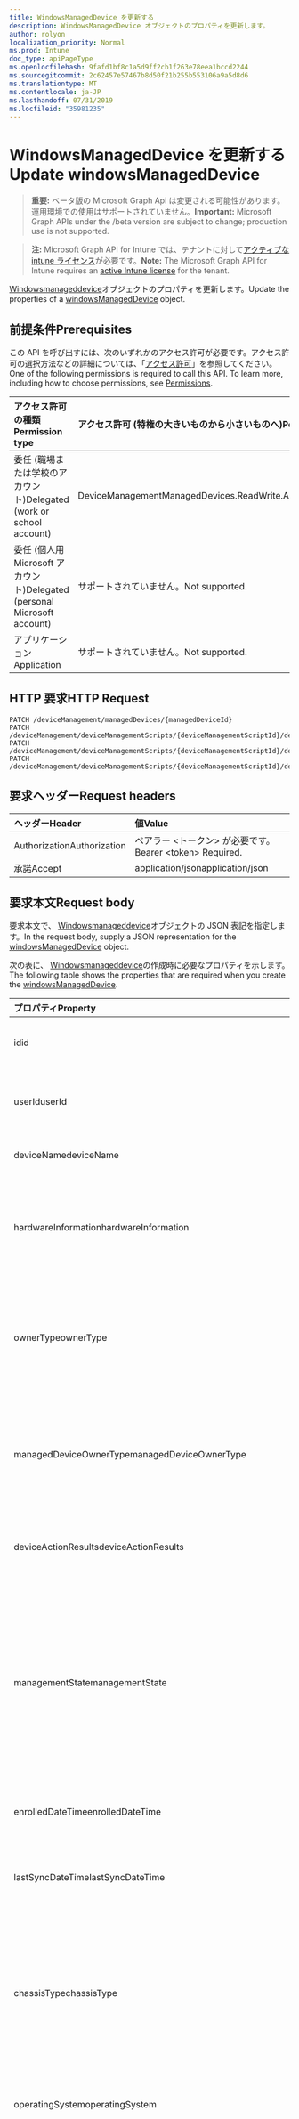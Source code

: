 ```yaml
---
title: WindowsManagedDevice を更新する
description: WindowsManagedDevice オブジェクトのプロパティを更新します。
author: rolyon
localization_priority: Normal
ms.prod: Intune
doc_type: apiPageType
ms.openlocfilehash: 9fafd1bf8c1a5d9ff2cb1f263e78eea1bccd2244
ms.sourcegitcommit: 2c62457e57467b8d50f21b255b553106a9a5d8d6
ms.translationtype: MT
ms.contentlocale: ja-JP
ms.lasthandoff: 07/31/2019
ms.locfileid: "35981235"
---
```

# <a name="update-windowsmanageddevice"></a><span data-ttu-id="3d86b-103">WindowsManagedDevice を更新する</span><span class="sxs-lookup"><span data-stu-id="3d86b-103">Update windowsManagedDevice</span></span>

> <span data-ttu-id="3d86b-104">**重要:** ベータ版の Microsoft Graph Api は変更される可能性があります。運用環境での使用はサポートされていません。</span><span class="sxs-lookup"><span data-stu-id="3d86b-104">**Important:** Microsoft Graph APIs under the /beta version are subject to change; production use is not supported.</span></span>

> <span data-ttu-id="3d86b-105">**注:** Microsoft Graph API for Intune では、テナントに対して[アクティブな intune ライセンス](https://go.microsoft.com/fwlink/?linkid=839381)が必要です。</span><span class="sxs-lookup"><span data-stu-id="3d86b-105">**Note:** The Microsoft Graph API for Intune requires an [active Intune license](https://go.microsoft.com/fwlink/?linkid=839381) for the tenant.</span></span>

<span data-ttu-id="3d86b-106">[Windowsmanageddevice](../resources/intune-devices-windowsmanageddevice.md)オブジェクトのプロパティを更新します。</span><span class="sxs-lookup"><span data-stu-id="3d86b-106">Update the properties of a [windowsManagedDevice](../resources/intune-devices-windowsmanageddevice.md) object.</span></span>

## <a name="prerequisites"></a><span data-ttu-id="3d86b-107">前提条件</span><span class="sxs-lookup"><span data-stu-id="3d86b-107">Prerequisites</span></span>
<span data-ttu-id="3d86b-p101">この API を呼び出すには、次のいずれかのアクセス許可が必要です。アクセス許可の選択方法などの詳細については、「[アクセス許可](/graph/permissions-reference)」を参照してください。</span><span class="sxs-lookup"><span data-stu-id="3d86b-p101">One of the following permissions is required to call this API. To learn more, including how to choose permissions, see [Permissions](/graph/permissions-reference).</span></span>

|<span data-ttu-id="3d86b-110">アクセス許可の種類</span><span class="sxs-lookup"><span data-stu-id="3d86b-110">Permission type</span></span>|<span data-ttu-id="3d86b-111">アクセス許可 (特権の大きいものから小さいものへ)</span><span class="sxs-lookup"><span data-stu-id="3d86b-111">Permissions (from most to least privileged)</span></span>|
|:---|:---|
|<span data-ttu-id="3d86b-112">委任 (職場または学校のアカウント)</span><span class="sxs-lookup"><span data-stu-id="3d86b-112">Delegated (work or school account)</span></span>|<span data-ttu-id="3d86b-113">DeviceManagementManagedDevices.ReadWrite.All</span><span class="sxs-lookup"><span data-stu-id="3d86b-113">DeviceManagementManagedDevices.ReadWrite.All</span></span>|
|<span data-ttu-id="3d86b-114">委任 (個人用 Microsoft アカウント)</span><span class="sxs-lookup"><span data-stu-id="3d86b-114">Delegated (personal Microsoft account)</span></span>|<span data-ttu-id="3d86b-115">サポートされていません。</span><span class="sxs-lookup"><span data-stu-id="3d86b-115">Not supported.</span></span>|
|<span data-ttu-id="3d86b-116">アプリケーション</span><span class="sxs-lookup"><span data-stu-id="3d86b-116">Application</span></span>|<span data-ttu-id="3d86b-117">サポートされていません。</span><span class="sxs-lookup"><span data-stu-id="3d86b-117">Not supported.</span></span>|

## <a name="http-request"></a><span data-ttu-id="3d86b-118">HTTP 要求</span><span class="sxs-lookup"><span data-stu-id="3d86b-118">HTTP Request</span></span>
<!-- {
  "blockType": "ignored"
}
-->
``` http
PATCH /deviceManagement/managedDevices/{managedDeviceId}
PATCH /deviceManagement/deviceManagementScripts/{deviceManagementScriptId}/deviceRunStates/{deviceManagementScriptDeviceStateId}/managedDevice
PATCH /deviceManagement/deviceManagementScripts/{deviceManagementScriptId}/deviceRunStates/{deviceManagementScriptDeviceStateId}/managedDevice/users/{userId}/managedDevices/{managedDeviceId}
PATCH /deviceManagement/deviceManagementScripts/{deviceManagementScriptId}/deviceRunStates/{deviceManagementScriptDeviceStateId}/managedDevice/detectedApps/{detectedAppId}/managedDevices/{managedDeviceId}
```

## <a name="request-headers"></a><span data-ttu-id="3d86b-119">要求ヘッダー</span><span class="sxs-lookup"><span data-stu-id="3d86b-119">Request headers</span></span>
|<span data-ttu-id="3d86b-120">ヘッダー</span><span class="sxs-lookup"><span data-stu-id="3d86b-120">Header</span></span>|<span data-ttu-id="3d86b-121">値</span><span class="sxs-lookup"><span data-stu-id="3d86b-121">Value</span></span>|
|:---|:---|
|<span data-ttu-id="3d86b-122">Authorization</span><span class="sxs-lookup"><span data-stu-id="3d86b-122">Authorization</span></span>|<span data-ttu-id="3d86b-123">ベアラー &lt;トークン&gt; が必要です。</span><span class="sxs-lookup"><span data-stu-id="3d86b-123">Bearer &lt;token&gt; Required.</span></span>|
|<span data-ttu-id="3d86b-124">承諾</span><span class="sxs-lookup"><span data-stu-id="3d86b-124">Accept</span></span>|<span data-ttu-id="3d86b-125">application/json</span><span class="sxs-lookup"><span data-stu-id="3d86b-125">application/json</span></span>|

## <a name="request-body"></a><span data-ttu-id="3d86b-126">要求本文</span><span class="sxs-lookup"><span data-stu-id="3d86b-126">Request body</span></span>
<span data-ttu-id="3d86b-127">要求本文で、 [Windowsmanageddevice](../resources/intune-devices-windowsmanageddevice.md)オブジェクトの JSON 表記を指定します。</span><span class="sxs-lookup"><span data-stu-id="3d86b-127">In the request body, supply a JSON representation for the [windowsManagedDevice](../resources/intune-devices-windowsmanageddevice.md) object.</span></span>

<span data-ttu-id="3d86b-128">次の表に、 [Windowsmanageddevice](../resources/intune-devices-windowsmanageddevice.md)の作成時に必要なプロパティを示します。</span><span class="sxs-lookup"><span data-stu-id="3d86b-128">The following table shows the properties that are required when you create the [windowsManagedDevice](../resources/intune-devices-windowsmanageddevice.md).</span></span>

|<span data-ttu-id="3d86b-129">プロパティ</span><span class="sxs-lookup"><span data-stu-id="3d86b-129">Property</span></span>|<span data-ttu-id="3d86b-130">型</span><span class="sxs-lookup"><span data-stu-id="3d86b-130">Type</span></span>|<span data-ttu-id="3d86b-131">説明</span><span class="sxs-lookup"><span data-stu-id="3d86b-131">Description</span></span>|
|:---|:---|:---|
|<span data-ttu-id="3d86b-132">id</span><span class="sxs-lookup"><span data-stu-id="3d86b-132">id</span></span>|<span data-ttu-id="3d86b-133">文字列</span><span class="sxs-lookup"><span data-stu-id="3d86b-133">String</span></span>|<span data-ttu-id="3d86b-134">[Manageddevice](../resources/intune-devices-manageddevice.md)から継承されたデバイスの一意識別子</span><span class="sxs-lookup"><span data-stu-id="3d86b-134">Unique Identifier for the device Inherited from [managedDevice](../resources/intune-devices-manageddevice.md)</span></span>|
|<span data-ttu-id="3d86b-135">userId</span><span class="sxs-lookup"><span data-stu-id="3d86b-135">userId</span></span>|<span data-ttu-id="3d86b-136">String</span><span class="sxs-lookup"><span data-stu-id="3d86b-136">String</span></span>|<span data-ttu-id="3d86b-137">[Manageddevice](../resources/intune-devices-manageddevice.md)から継承したデバイスに関連付けられているユーザーの一意識別子</span><span class="sxs-lookup"><span data-stu-id="3d86b-137">Unique Identifier for the user associated with the device Inherited from [managedDevice](../resources/intune-devices-manageddevice.md)</span></span>|
|<span data-ttu-id="3d86b-138">deviceName</span><span class="sxs-lookup"><span data-stu-id="3d86b-138">deviceName</span></span>|<span data-ttu-id="3d86b-139">String</span><span class="sxs-lookup"><span data-stu-id="3d86b-139">String</span></span>|<span data-ttu-id="3d86b-140">[Manageddevice](../resources/intune-devices-manageddevice.md)から継承されたデバイスの名前</span><span class="sxs-lookup"><span data-stu-id="3d86b-140">Name of the device Inherited from [managedDevice](../resources/intune-devices-manageddevice.md)</span></span>|
|<span data-ttu-id="3d86b-141">hardwareInformation</span><span class="sxs-lookup"><span data-stu-id="3d86b-141">hardwareInformation</span></span>|[<span data-ttu-id="3d86b-142">hardwareInformation</span><span class="sxs-lookup"><span data-stu-id="3d86b-142">hardwareInformation</span></span>](../resources/intune-devices-hardwareinformation.md)|<span data-ttu-id="3d86b-143">デバイスのハードワードの詳細。</span><span class="sxs-lookup"><span data-stu-id="3d86b-143">The hardward details for the device.</span></span>  <span data-ttu-id="3d86b-144">記憶領域、製造元、シリアル番号などの情報が含まれます。[Manageddevice](../resources/intune-devices-manageddevice.md)から継承します</span><span class="sxs-lookup"><span data-stu-id="3d86b-144">Includes information such as storage space, manufacturer, serial number, etc. Inherited from [managedDevice](../resources/intune-devices-manageddevice.md)</span></span>|
|<span data-ttu-id="3d86b-145">ownerType</span><span class="sxs-lookup"><span data-stu-id="3d86b-145">ownerType</span></span>|[<span data-ttu-id="3d86b-146">ownerType</span><span class="sxs-lookup"><span data-stu-id="3d86b-146">ownerType</span></span>](../resources/intune-devices-ownertype.md)|<span data-ttu-id="3d86b-147">デバイスの所有権。</span><span class="sxs-lookup"><span data-stu-id="3d86b-147">Ownership of the device.</span></span> <span data-ttu-id="3d86b-148">' Company ' または ' personal ' を[Manageddevice](../resources/intune-devices-manageddevice.md)から継承することができます。</span><span class="sxs-lookup"><span data-stu-id="3d86b-148">Can be 'company' or 'personal' Inherited from [managedDevice](../resources/intune-devices-manageddevice.md).</span></span> <span data-ttu-id="3d86b-149">可能な値は、`unknown`、`company`、`personal` です。</span><span class="sxs-lookup"><span data-stu-id="3d86b-149">Possible values are: `unknown`, `company`, `personal`.</span></span>|
|<span data-ttu-id="3d86b-150">managedDeviceOwnerType</span><span class="sxs-lookup"><span data-stu-id="3d86b-150">managedDeviceOwnerType</span></span>|[<span data-ttu-id="3d86b-151">managedDeviceOwnerType</span><span class="sxs-lookup"><span data-stu-id="3d86b-151">managedDeviceOwnerType</span></span>](../resources/intune-devices-manageddeviceownertype.md)|<span data-ttu-id="3d86b-152">デバイスの所有権。</span><span class="sxs-lookup"><span data-stu-id="3d86b-152">Ownership of the device.</span></span> <span data-ttu-id="3d86b-153">' Company ' または ' personal ' を[Manageddevice](../resources/intune-devices-manageddevice.md)から継承することができます。</span><span class="sxs-lookup"><span data-stu-id="3d86b-153">Can be 'company' or 'personal' Inherited from [managedDevice](../resources/intune-devices-manageddevice.md).</span></span> <span data-ttu-id="3d86b-154">可能な値は、`unknown`、`company`、`personal` です。</span><span class="sxs-lookup"><span data-stu-id="3d86b-154">Possible values are: `unknown`, `company`, `personal`.</span></span>|
|<span data-ttu-id="3d86b-155">deviceActionResults</span><span class="sxs-lookup"><span data-stu-id="3d86b-155">deviceActionResults</span></span>|<span data-ttu-id="3d86b-156">[deviceActionResult](../resources/intune-devices-deviceactionresult.md) コレクション</span><span class="sxs-lookup"><span data-stu-id="3d86b-156">[deviceActionResult](../resources/intune-devices-deviceactionresult.md) collection</span></span>|<span data-ttu-id="3d86b-157">ComplexType deviceActionResult オブジェクトのリスト。</span><span class="sxs-lookup"><span data-stu-id="3d86b-157">List of ComplexType deviceActionResult objects.</span></span> <span data-ttu-id="3d86b-158">[Manageddevice](../resources/intune-devices-manageddevice.md)から継承します</span><span class="sxs-lookup"><span data-stu-id="3d86b-158">Inherited from [managedDevice](../resources/intune-devices-manageddevice.md)</span></span>|
|<span data-ttu-id="3d86b-159">managementState</span><span class="sxs-lookup"><span data-stu-id="3d86b-159">managementState</span></span>|[<span data-ttu-id="3d86b-160">managementState</span><span class="sxs-lookup"><span data-stu-id="3d86b-160">managementState</span></span>](../resources/intune-devices-managementstate.md)|<span data-ttu-id="3d86b-161">デバイスの管理状態。</span><span class="sxs-lookup"><span data-stu-id="3d86b-161">Management state of the device.</span></span> <span data-ttu-id="3d86b-162">[Manageddevice](../resources/intune-devices-manageddevice.md)から継承されます。</span><span class="sxs-lookup"><span data-stu-id="3d86b-162">Inherited from [managedDevice](../resources/intune-devices-manageddevice.md).</span></span> <span data-ttu-id="3d86b-163">可能な値は、`managed`、`retirePending`、`retireFailed`、`wipePending`、`wipeFailed`、`unhealthy`、`deletePending`、`retireIssued`、`wipeIssued`、`wipeCanceled`、`retireCanceled`、`discovered` です。</span><span class="sxs-lookup"><span data-stu-id="3d86b-163">Possible values are: `managed`, `retirePending`, `retireFailed`, `wipePending`, `wipeFailed`, `unhealthy`, `deletePending`, `retireIssued`, `wipeIssued`, `wipeCanceled`, `retireCanceled`, `discovered`.</span></span>|
|<span data-ttu-id="3d86b-164">enrolledDateTime</span><span class="sxs-lookup"><span data-stu-id="3d86b-164">enrolledDateTime</span></span>|<span data-ttu-id="3d86b-165">DateTimeOffset</span><span class="sxs-lookup"><span data-stu-id="3d86b-165">DateTimeOffset</span></span>|<span data-ttu-id="3d86b-166">デバイスの登録時刻。</span><span class="sxs-lookup"><span data-stu-id="3d86b-166">Enrollment time of the device.</span></span> <span data-ttu-id="3d86b-167">[Manageddevice](../resources/intune-devices-manageddevice.md)から継承します</span><span class="sxs-lookup"><span data-stu-id="3d86b-167">Inherited from [managedDevice](../resources/intune-devices-manageddevice.md)</span></span>|
|<span data-ttu-id="3d86b-168">lastSyncDateTime</span><span class="sxs-lookup"><span data-stu-id="3d86b-168">lastSyncDateTime</span></span>|<span data-ttu-id="3d86b-169">DateTimeOffset</span><span class="sxs-lookup"><span data-stu-id="3d86b-169">DateTimeOffset</span></span>|<span data-ttu-id="3d86b-170">デバイスが Intune との正常な同期を最終的に完了した日時。</span><span class="sxs-lookup"><span data-stu-id="3d86b-170">The date and time that the device last completed a successful sync with Intune.</span></span> <span data-ttu-id="3d86b-171">[Manageddevice](../resources/intune-devices-manageddevice.md)から継承します</span><span class="sxs-lookup"><span data-stu-id="3d86b-171">Inherited from [managedDevice](../resources/intune-devices-manageddevice.md)</span></span>|
|<span data-ttu-id="3d86b-172">chassisType</span><span class="sxs-lookup"><span data-stu-id="3d86b-172">chassisType</span></span>|[<span data-ttu-id="3d86b-173">chassisType</span><span class="sxs-lookup"><span data-stu-id="3d86b-173">chassisType</span></span>](../resources/intune-devices-chassistype.md)|<span data-ttu-id="3d86b-174">デバイスのシャーシの種類。</span><span class="sxs-lookup"><span data-stu-id="3d86b-174">Chassis type of the device.</span></span> <span data-ttu-id="3d86b-175">[Manageddevice](../resources/intune-devices-manageddevice.md)から継承されます。</span><span class="sxs-lookup"><span data-stu-id="3d86b-175">Inherited from [managedDevice](../resources/intune-devices-manageddevice.md).</span></span> <span data-ttu-id="3d86b-176">可能な値は、`unknown`、`desktop`、`laptop`、`worksWorkstation`、`enterpriseServer`、`phone`、`tablet`、`mobileOther`、`mobileUnknown` です。</span><span class="sxs-lookup"><span data-stu-id="3d86b-176">Possible values are: `unknown`, `desktop`, `laptop`, `worksWorkstation`, `enterpriseServer`, `phone`, `tablet`, `mobileOther`, `mobileUnknown`.</span></span>|
|<span data-ttu-id="3d86b-177">operatingSystem</span><span class="sxs-lookup"><span data-stu-id="3d86b-177">operatingSystem</span></span>|<span data-ttu-id="3d86b-178">文字列</span><span class="sxs-lookup"><span data-stu-id="3d86b-178">String</span></span>|<span data-ttu-id="3d86b-179">デバイスのオペレーティング システム。</span><span class="sxs-lookup"><span data-stu-id="3d86b-179">Operating system of the device.</span></span> <span data-ttu-id="3d86b-180">Windows、iOS など[Manageddevice](../resources/intune-devices-manageddevice.md)から継承します</span><span class="sxs-lookup"><span data-stu-id="3d86b-180">Windows, iOS, etc. Inherited from [managedDevice](../resources/intune-devices-manageddevice.md)</span></span>|
|<span data-ttu-id="3d86b-181">deviceType</span><span class="sxs-lookup"><span data-stu-id="3d86b-181">deviceType</span></span>|[<span data-ttu-id="3d86b-182">deviceType</span><span class="sxs-lookup"><span data-stu-id="3d86b-182">deviceType</span></span>](../resources/intune-shared-devicetype.md)|<span data-ttu-id="3d86b-183">デバイスのプラットフォーム。</span><span class="sxs-lookup"><span data-stu-id="3d86b-183">Platform of the device.</span></span> <span data-ttu-id="3d86b-184">[Manageddevice](../resources/intune-devices-manageddevice.md)から継承されます。</span><span class="sxs-lookup"><span data-stu-id="3d86b-184">Inherited from [managedDevice](../resources/intune-devices-manageddevice.md).</span></span> <span data-ttu-id="3d86b-185">可能な値: `desktop`、 `windowsRT` `winMO6` `nokia` `windowsPhone` `mac` `winCE` `winEmbedded` `iPhone` `iPad` `iPod` `android`、、、、、、、、、、、、 `iSocConsumer` `unix` `macMDM` `holoLens` `surfaceHub` `androidForWork` `androidEnterprise`, `blackberry`, `palm`, `unknown`.</span><span class="sxs-lookup"><span data-stu-id="3d86b-185">Possible values are: `desktop`, `windowsRT`, `winMO6`, `nokia`, `windowsPhone`, `mac`, `winCE`, `winEmbedded`, `iPhone`, `iPad`, `iPod`, `android`, `iSocConsumer`, `unix`, `macMDM`, `holoLens`, `surfaceHub`, `androidForWork`, `androidEnterprise`, `blackberry`, `palm`, `unknown`.</span></span>|
|<span data-ttu-id="3d86b-186">complianceState</span><span class="sxs-lookup"><span data-stu-id="3d86b-186">complianceState</span></span>|[<span data-ttu-id="3d86b-187">complianceState</span><span class="sxs-lookup"><span data-stu-id="3d86b-187">complianceState</span></span>](../resources/intune-devices-compliancestate.md)|<span data-ttu-id="3d86b-188">デバイスのコンプライアンス状態。</span><span class="sxs-lookup"><span data-stu-id="3d86b-188">Compliance state of the device.</span></span> <span data-ttu-id="3d86b-189">[Manageddevice](../resources/intune-devices-manageddevice.md)から継承されます。</span><span class="sxs-lookup"><span data-stu-id="3d86b-189">Inherited from [managedDevice](../resources/intune-devices-manageddevice.md).</span></span> <span data-ttu-id="3d86b-190">可能な値は、`unknown`、`compliant`、`noncompliant`、`conflict`、`error`、`inGracePeriod`、`configManager` です。</span><span class="sxs-lookup"><span data-stu-id="3d86b-190">Possible values are: `unknown`, `compliant`, `noncompliant`, `conflict`, `error`, `inGracePeriod`, `configManager`.</span></span>|
|<span data-ttu-id="3d86b-191">jailBroken</span><span class="sxs-lookup"><span data-stu-id="3d86b-191">jailBroken</span></span>|<span data-ttu-id="3d86b-192">String</span><span class="sxs-lookup"><span data-stu-id="3d86b-192">String</span></span>|<span data-ttu-id="3d86b-193">デバイスが脱獄またはルート化されているかどうかを示します。</span><span class="sxs-lookup"><span data-stu-id="3d86b-193">whether the device is jail broken or rooted.</span></span> <span data-ttu-id="3d86b-194">[Manageddevice](../resources/intune-devices-manageddevice.md)から継承します</span><span class="sxs-lookup"><span data-stu-id="3d86b-194">Inherited from [managedDevice](../resources/intune-devices-manageddevice.md)</span></span>|
|<span data-ttu-id="3d86b-195">managementAgent</span><span class="sxs-lookup"><span data-stu-id="3d86b-195">managementAgent</span></span>|[<span data-ttu-id="3d86b-196">managementAgentType</span><span class="sxs-lookup"><span data-stu-id="3d86b-196">managementAgentType</span></span>](../resources/intune-devices-managementagenttype.md)|<span data-ttu-id="3d86b-197">デバイスの管理チャネル。</span><span class="sxs-lookup"><span data-stu-id="3d86b-197">Management channel of the device.</span></span> <span data-ttu-id="3d86b-198">Intune、EAS など。[Manageddevice](../resources/intune-devices-manageddevice.md)から継承されます。</span><span class="sxs-lookup"><span data-stu-id="3d86b-198">Intune, EAS, etc. Inherited from [managedDevice](../resources/intune-devices-manageddevice.md).</span></span> <span data-ttu-id="3d86b-199">可能な値は、`eas`、`mdm`、`easMdm`、`intuneClient`、`easIntuneClient`、`configurationManagerClient`、`configurationManagerClientMdm`、`configurationManagerClientMdmEas`、`unknown`、`jamf`、`googleCloudDevicePolicyController`、`microsoft365ManagedMdm` です。</span><span class="sxs-lookup"><span data-stu-id="3d86b-199">Possible values are: `eas`, `mdm`, `easMdm`, `intuneClient`, `easIntuneClient`, `configurationManagerClient`, `configurationManagerClientMdm`, `configurationManagerClientMdmEas`, `unknown`, `jamf`, `googleCloudDevicePolicyController`, `microsoft365ManagedMdm`.</span></span>|
|<span data-ttu-id="3d86b-200">osVersion</span><span class="sxs-lookup"><span data-stu-id="3d86b-200">osVersion</span></span>|<span data-ttu-id="3d86b-201">String</span><span class="sxs-lookup"><span data-stu-id="3d86b-201">String</span></span>|<span data-ttu-id="3d86b-202">デバイスのオペレーティング システムのバージョン。</span><span class="sxs-lookup"><span data-stu-id="3d86b-202">Operating system version of the device.</span></span> <span data-ttu-id="3d86b-203">[Manageddevice](../resources/intune-devices-manageddevice.md)から継承します</span><span class="sxs-lookup"><span data-stu-id="3d86b-203">Inherited from [managedDevice](../resources/intune-devices-manageddevice.md)</span></span>|
|<span data-ttu-id="3d86b-204">easActivated</span><span class="sxs-lookup"><span data-stu-id="3d86b-204">easActivated</span></span>|<span data-ttu-id="3d86b-205">Boolean</span><span class="sxs-lookup"><span data-stu-id="3d86b-205">Boolean</span></span>|<span data-ttu-id="3d86b-206">Exchange ActiveSync がアクティブになっているデバイスかどうかを示します。</span><span class="sxs-lookup"><span data-stu-id="3d86b-206">Whether the device is Exchange ActiveSync activated.</span></span> <span data-ttu-id="3d86b-207">[Manageddevice](../resources/intune-devices-manageddevice.md)から継承します</span><span class="sxs-lookup"><span data-stu-id="3d86b-207">Inherited from [managedDevice](../resources/intune-devices-manageddevice.md)</span></span>|
|<span data-ttu-id="3d86b-208">easDeviceId</span><span class="sxs-lookup"><span data-stu-id="3d86b-208">easDeviceId</span></span>|<span data-ttu-id="3d86b-209">String</span><span class="sxs-lookup"><span data-stu-id="3d86b-209">String</span></span>|<span data-ttu-id="3d86b-210">デバイスの Exchange ActiveSync の ID。</span><span class="sxs-lookup"><span data-stu-id="3d86b-210">Exchange ActiveSync Id of the device.</span></span> <span data-ttu-id="3d86b-211">[Manageddevice](../resources/intune-devices-manageddevice.md)から継承します</span><span class="sxs-lookup"><span data-stu-id="3d86b-211">Inherited from [managedDevice](../resources/intune-devices-manageddevice.md)</span></span>|
|<span data-ttu-id="3d86b-212">easActivationDateTime</span><span class="sxs-lookup"><span data-stu-id="3d86b-212">easActivationDateTime</span></span>|<span data-ttu-id="3d86b-213">DateTimeOffset</span><span class="sxs-lookup"><span data-stu-id="3d86b-213">DateTimeOffset</span></span>|<span data-ttu-id="3d86b-214">デバイスの Exchange ActivationSync のアクティブ化の時刻。</span><span class="sxs-lookup"><span data-stu-id="3d86b-214">Exchange ActivationSync activation time of the device.</span></span> <span data-ttu-id="3d86b-215">[Manageddevice](../resources/intune-devices-manageddevice.md)から継承します</span><span class="sxs-lookup"><span data-stu-id="3d86b-215">Inherited from [managedDevice](../resources/intune-devices-manageddevice.md)</span></span>|
|<span data-ttu-id="3d86b-216">aadRegistered</span><span class="sxs-lookup"><span data-stu-id="3d86b-216">aadRegistered</span></span>|<span data-ttu-id="3d86b-217">Boolean</span><span class="sxs-lookup"><span data-stu-id="3d86b-217">Boolean</span></span>|<span data-ttu-id="3d86b-218">Azure Active Directory が登録されているデバイスかどうかを示します。</span><span class="sxs-lookup"><span data-stu-id="3d86b-218">Whether the device is Azure Active Directory registered.</span></span> <span data-ttu-id="3d86b-219">[Manageddevice](../resources/intune-devices-manageddevice.md)から継承します</span><span class="sxs-lookup"><span data-stu-id="3d86b-219">Inherited from [managedDevice](../resources/intune-devices-manageddevice.md)</span></span>|
|<span data-ttu-id="3d86b-220">azureADRegistered</span><span class="sxs-lookup"><span data-stu-id="3d86b-220">azureADRegistered</span></span>|<span data-ttu-id="3d86b-221">Boolean</span><span class="sxs-lookup"><span data-stu-id="3d86b-221">Boolean</span></span>|<span data-ttu-id="3d86b-222">Azure Active Directory が登録されているデバイスかどうかを示します。</span><span class="sxs-lookup"><span data-stu-id="3d86b-222">Whether the device is Azure Active Directory registered.</span></span> <span data-ttu-id="3d86b-223">[Manageddevice](../resources/intune-devices-manageddevice.md)から継承します</span><span class="sxs-lookup"><span data-stu-id="3d86b-223">Inherited from [managedDevice](../resources/intune-devices-manageddevice.md)</span></span>|
|<span data-ttu-id="3d86b-224">deviceEnrollmentType</span><span class="sxs-lookup"><span data-stu-id="3d86b-224">deviceEnrollmentType</span></span>|[<span data-ttu-id="3d86b-225">deviceEnrollmentType</span><span class="sxs-lookup"><span data-stu-id="3d86b-225">deviceEnrollmentType</span></span>](../resources/intune-shared-deviceenrollmenttype.md)|<span data-ttu-id="3d86b-226">デバイスの登録の種類。</span><span class="sxs-lookup"><span data-stu-id="3d86b-226">Enrollment type of the device.</span></span> <span data-ttu-id="3d86b-227">[Manageddevice](../resources/intune-devices-manageddevice.md)から継承されます。</span><span class="sxs-lookup"><span data-stu-id="3d86b-227">Inherited from [managedDevice](../resources/intune-devices-manageddevice.md).</span></span> <span data-ttu-id="3d86b-228">可能な値は、`unknown`、`userEnrollment`、`deviceEnrollmentManager`、`appleBulkWithUser`、`appleBulkWithoutUser`、`windowsAzureADJoin`、`windowsBulkUserless`、`windowsAutoEnrollment`、`windowsBulkAzureDomainJoin`、`windowsCoManagement` です。</span><span class="sxs-lookup"><span data-stu-id="3d86b-228">Possible values are: `unknown`, `userEnrollment`, `deviceEnrollmentManager`, `appleBulkWithUser`, `appleBulkWithoutUser`, `windowsAzureADJoin`, `windowsBulkUserless`, `windowsAutoEnrollment`, `windowsBulkAzureDomainJoin`, `windowsCoManagement`.</span></span>|
|<span data-ttu-id="3d86b-229">lostModeState</span><span class="sxs-lookup"><span data-stu-id="3d86b-229">lostModeState</span></span>|[<span data-ttu-id="3d86b-230">lostModeState</span><span class="sxs-lookup"><span data-stu-id="3d86b-230">lostModeState</span></span>](../resources/intune-devices-lostmodestate.md)|<span data-ttu-id="3d86b-231">失われたモードが有効になっているか、 [Manageddevice](../resources/intune-devices-manageddevice.md)から継承が無効かどうかを示します。</span><span class="sxs-lookup"><span data-stu-id="3d86b-231">Indicates if Lost mode is enabled or disabled Inherited from [managedDevice](../resources/intune-devices-manageddevice.md).</span></span> <span data-ttu-id="3d86b-232">可能な値は、`disabled`、`enabled` です。</span><span class="sxs-lookup"><span data-stu-id="3d86b-232">Possible values are: `disabled`, `enabled`.</span></span>|
|<span data-ttu-id="3d86b-233">activationLockBypassCode</span><span class="sxs-lookup"><span data-stu-id="3d86b-233">activationLockBypassCode</span></span>|<span data-ttu-id="3d86b-234">String</span><span class="sxs-lookup"><span data-stu-id="3d86b-234">String</span></span>|<span data-ttu-id="3d86b-235">デバイスのアクティベーション ロックをバイパスするためのコード。</span><span class="sxs-lookup"><span data-stu-id="3d86b-235">Code that allows the Activation Lock on a device to be bypassed.</span></span> <span data-ttu-id="3d86b-236">[Manageddevice](../resources/intune-devices-manageddevice.md)から継承します</span><span class="sxs-lookup"><span data-stu-id="3d86b-236">Inherited from [managedDevice](../resources/intune-devices-manageddevice.md)</span></span>|
|<span data-ttu-id="3d86b-237">emailAddress</span><span class="sxs-lookup"><span data-stu-id="3d86b-237">emailAddress</span></span>|<span data-ttu-id="3d86b-238">String</span><span class="sxs-lookup"><span data-stu-id="3d86b-238">String</span></span>|<span data-ttu-id="3d86b-239">[Manageddevice](../resources/intune-devices-manageddevice.md)から継承したデバイスに関連付けられているユーザーの電子メール</span><span class="sxs-lookup"><span data-stu-id="3d86b-239">Email(s) for the user associated with the device Inherited from [managedDevice](../resources/intune-devices-manageddevice.md)</span></span>|
|<span data-ttu-id="3d86b-240">azureActiveDirectoryDeviceId</span><span class="sxs-lookup"><span data-stu-id="3d86b-240">azureActiveDirectoryDeviceId</span></span>|<span data-ttu-id="3d86b-241">String</span><span class="sxs-lookup"><span data-stu-id="3d86b-241">String</span></span>|<span data-ttu-id="3d86b-242">Azure Active Directory デバイスの一意識別子。</span><span class="sxs-lookup"><span data-stu-id="3d86b-242">The unique identifier for the Azure Active Directory device.</span></span> <span data-ttu-id="3d86b-243">読み取り専用です。</span><span class="sxs-lookup"><span data-stu-id="3d86b-243">Read only.</span></span> <span data-ttu-id="3d86b-244">[Manageddevice](../resources/intune-devices-manageddevice.md)から継承します</span><span class="sxs-lookup"><span data-stu-id="3d86b-244">Inherited from [managedDevice](../resources/intune-devices-manageddevice.md)</span></span>|
|<span data-ttu-id="3d86b-245">azureADDeviceId</span><span class="sxs-lookup"><span data-stu-id="3d86b-245">azureADDeviceId</span></span>|<span data-ttu-id="3d86b-246">String</span><span class="sxs-lookup"><span data-stu-id="3d86b-246">String</span></span>|<span data-ttu-id="3d86b-247">Azure Active Directory デバイスの一意識別子。</span><span class="sxs-lookup"><span data-stu-id="3d86b-247">The unique identifier for the Azure Active Directory device.</span></span> <span data-ttu-id="3d86b-248">読み取り専用です。</span><span class="sxs-lookup"><span data-stu-id="3d86b-248">Read only.</span></span> <span data-ttu-id="3d86b-249">[Manageddevice](../resources/intune-devices-manageddevice.md)から継承します</span><span class="sxs-lookup"><span data-stu-id="3d86b-249">Inherited from [managedDevice](../resources/intune-devices-manageddevice.md)</span></span>|
|<span data-ttu-id="3d86b-250">deviceRegistrationState</span><span class="sxs-lookup"><span data-stu-id="3d86b-250">deviceRegistrationState</span></span>|[<span data-ttu-id="3d86b-251">deviceRegistrationState</span><span class="sxs-lookup"><span data-stu-id="3d86b-251">deviceRegistrationState</span></span>](../resources/intune-devices-deviceregistrationstate.md)|<span data-ttu-id="3d86b-252">デバイスの登録状態。</span><span class="sxs-lookup"><span data-stu-id="3d86b-252">Device registration state.</span></span> <span data-ttu-id="3d86b-253">[Manageddevice](../resources/intune-devices-manageddevice.md)から継承されます。</span><span class="sxs-lookup"><span data-stu-id="3d86b-253">Inherited from [managedDevice](../resources/intune-devices-manageddevice.md).</span></span> <span data-ttu-id="3d86b-254">可能な値は、`notRegistered`、`registered`、`revoked`、`keyConflict`、`approvalPending`、`certificateReset`、`notRegisteredPendingEnrollment`、`unknown` です。</span><span class="sxs-lookup"><span data-stu-id="3d86b-254">Possible values are: `notRegistered`, `registered`, `revoked`, `keyConflict`, `approvalPending`, `certificateReset`, `notRegisteredPendingEnrollment`, `unknown`.</span></span>|
|<span data-ttu-id="3d86b-255">deviceCategoryDisplayName</span><span class="sxs-lookup"><span data-stu-id="3d86b-255">deviceCategoryDisplayName</span></span>|<span data-ttu-id="3d86b-256">String</span><span class="sxs-lookup"><span data-stu-id="3d86b-256">String</span></span>|<span data-ttu-id="3d86b-257">[Manageddevice](../resources/intune-devices-manageddevice.md)から継承されたデバイスカテゴリの表示名</span><span class="sxs-lookup"><span data-stu-id="3d86b-257">Device category display name Inherited from [managedDevice](../resources/intune-devices-manageddevice.md)</span></span>|
|<span data-ttu-id="3d86b-258">isSupervised</span><span class="sxs-lookup"><span data-stu-id="3d86b-258">isSupervised</span></span>|<span data-ttu-id="3d86b-259">Boolean</span><span class="sxs-lookup"><span data-stu-id="3d86b-259">Boolean</span></span>|<span data-ttu-id="3d86b-260">[Manageddevice](../resources/intune-devices-manageddevice.md)から継承されたデバイスの監視状態</span><span class="sxs-lookup"><span data-stu-id="3d86b-260">Device supervised status Inherited from [managedDevice](../resources/intune-devices-manageddevice.md)</span></span>|
|<span data-ttu-id="3d86b-261">exchangeLastSuccessfulSyncDateTime</span><span class="sxs-lookup"><span data-stu-id="3d86b-261">exchangeLastSuccessfulSyncDateTime</span></span>|<span data-ttu-id="3d86b-262">DateTimeOffset</span><span class="sxs-lookup"><span data-stu-id="3d86b-262">DateTimeOffset</span></span>|<span data-ttu-id="3d86b-263">最後にデバイスが Exchange に接続した時刻。</span><span class="sxs-lookup"><span data-stu-id="3d86b-263">Last time the device contacted Exchange.</span></span> <span data-ttu-id="3d86b-264">[Manageddevice](../resources/intune-devices-manageddevice.md)から継承します</span><span class="sxs-lookup"><span data-stu-id="3d86b-264">Inherited from [managedDevice](../resources/intune-devices-manageddevice.md)</span></span>|
|<span data-ttu-id="3d86b-265">exchangeAccessState</span><span class="sxs-lookup"><span data-stu-id="3d86b-265">exchangeAccessState</span></span>|[<span data-ttu-id="3d86b-266">deviceManagementExchangeAccessState</span><span class="sxs-lookup"><span data-stu-id="3d86b-266">deviceManagementExchangeAccessState</span></span>](../resources/intune-devices-devicemanagementexchangeaccessstate.md)|<span data-ttu-id="3d86b-267">Exchange でのデバイスのアクセスの状態。</span><span class="sxs-lookup"><span data-stu-id="3d86b-267">The Access State of the device in Exchange.</span></span> <span data-ttu-id="3d86b-268">[Manageddevice](../resources/intune-devices-manageddevice.md)から継承されます。</span><span class="sxs-lookup"><span data-stu-id="3d86b-268">Inherited from [managedDevice](../resources/intune-devices-manageddevice.md).</span></span> <span data-ttu-id="3d86b-269">可能な値は、`none`、`unknown`、`allowed`、`blocked`、`quarantined` です。</span><span class="sxs-lookup"><span data-stu-id="3d86b-269">Possible values are: `none`, `unknown`, `allowed`, `blocked`, `quarantined`.</span></span>|
|<span data-ttu-id="3d86b-270">exchangeAccessStateReason</span><span class="sxs-lookup"><span data-stu-id="3d86b-270">exchangeAccessStateReason</span></span>|[<span data-ttu-id="3d86b-271">deviceManagementExchangeAccessStateReason</span><span class="sxs-lookup"><span data-stu-id="3d86b-271">deviceManagementExchangeAccessStateReason</span></span>](../resources/intune-devices-devicemanagementexchangeaccessstatereason.md)|<span data-ttu-id="3d86b-272">Exchange でのデバイスのアクセス状態の理由。
</span><span class="sxs-lookup"><span data-stu-id="3d86b-272">The reason for the device's access state in Exchange.</span></span> <span data-ttu-id="3d86b-273">[Manageddevice](../resources/intune-devices-manageddevice.md)から継承されます。</span><span class="sxs-lookup"><span data-stu-id="3d86b-273">Inherited from [managedDevice](../resources/intune-devices-manageddevice.md).</span></span> <span data-ttu-id="3d86b-274">可能な値は、`none`、`unknown`、`exchangeGlobalRule`、`exchangeIndividualRule`、`exchangeDeviceRule`、`exchangeUpgrade`、`exchangeMailboxPolicy`、`other`、`compliant`、`notCompliant`、`notEnrolled`、`unknownLocation`、`mfaRequired`、`azureADBlockDueToAccessPolicy`、`compromisedPassword`、`deviceNotKnownWithManagedApp` です。</span><span class="sxs-lookup"><span data-stu-id="3d86b-274">Possible values are: `none`, `unknown`, `exchangeGlobalRule`, `exchangeIndividualRule`, `exchangeDeviceRule`, `exchangeUpgrade`, `exchangeMailboxPolicy`, `other`, `compliant`, `notCompliant`, `notEnrolled`, `unknownLocation`, `mfaRequired`, `azureADBlockDueToAccessPolicy`, `compromisedPassword`, `deviceNotKnownWithManagedApp`.</span></span>|
|<span data-ttu-id="3d86b-275">remoteAssistanceSessionUrl</span><span class="sxs-lookup"><span data-stu-id="3d86b-275">remoteAssistanceSessionUrl</span></span>|<span data-ttu-id="3d86b-276">String</span><span class="sxs-lookup"><span data-stu-id="3d86b-276">String</span></span>|<span data-ttu-id="3d86b-277">デバイスとのリモート アシスタンス セッションを確立できるようにする URL。</span><span class="sxs-lookup"><span data-stu-id="3d86b-277">Url that allows a Remote Assistance session to be established with the device.</span></span> <span data-ttu-id="3d86b-278">[Manageddevice](../resources/intune-devices-manageddevice.md)から継承します</span><span class="sxs-lookup"><span data-stu-id="3d86b-278">Inherited from [managedDevice](../resources/intune-devices-manageddevice.md)</span></span>|
|<span data-ttu-id="3d86b-279">remoteAssistanceSessionErrorDetails</span><span class="sxs-lookup"><span data-stu-id="3d86b-279">remoteAssistanceSessionErrorDetails</span></span>|<span data-ttu-id="3d86b-280">String</span><span class="sxs-lookup"><span data-stu-id="3d86b-280">String</span></span>|<span data-ttu-id="3d86b-281">リモート アシスタンス セッション オブジェクトの作成時に問題を識別するエラー文字列。</span><span class="sxs-lookup"><span data-stu-id="3d86b-281">An error string that identifies issues when creating Remote Assistance session objects.</span></span> <span data-ttu-id="3d86b-282">[Manageddevice](../resources/intune-devices-manageddevice.md)から継承します</span><span class="sxs-lookup"><span data-stu-id="3d86b-282">Inherited from [managedDevice](../resources/intune-devices-manageddevice.md)</span></span>|
|<span data-ttu-id="3d86b-283">isEncrypted</span><span class="sxs-lookup"><span data-stu-id="3d86b-283">isEncrypted</span></span>|<span data-ttu-id="3d86b-284">Boolean</span><span class="sxs-lookup"><span data-stu-id="3d86b-284">Boolean</span></span>|<span data-ttu-id="3d86b-285">[Manageddevice](../resources/intune-devices-manageddevice.md)から継承されたデバイスの暗号化状態</span><span class="sxs-lookup"><span data-stu-id="3d86b-285">Device encryption status Inherited from [managedDevice](../resources/intune-devices-manageddevice.md)</span></span>|
|<span data-ttu-id="3d86b-286">userPrincipalName</span><span class="sxs-lookup"><span data-stu-id="3d86b-286">userPrincipalName</span></span>|<span data-ttu-id="3d86b-287">String</span><span class="sxs-lookup"><span data-stu-id="3d86b-287">String</span></span>|<span data-ttu-id="3d86b-288">[Manageddevice](../resources/intune-devices-manageddevice.md)から継承されたデバイスユーザープリンシパル名</span><span class="sxs-lookup"><span data-stu-id="3d86b-288">Device user principal name Inherited from [managedDevice](../resources/intune-devices-manageddevice.md)</span></span>|
|<span data-ttu-id="3d86b-289">model</span><span class="sxs-lookup"><span data-stu-id="3d86b-289">model</span></span>|<span data-ttu-id="3d86b-290">String</span><span class="sxs-lookup"><span data-stu-id="3d86b-290">String</span></span>|<span data-ttu-id="3d86b-291">[Manageddevice](../resources/intune-devices-manageddevice.md)から継承されたデバイスのモデル</span><span class="sxs-lookup"><span data-stu-id="3d86b-291">Model of the device Inherited from [managedDevice](../resources/intune-devices-manageddevice.md)</span></span>|
|<span data-ttu-id="3d86b-292">manufacturer</span><span class="sxs-lookup"><span data-stu-id="3d86b-292">manufacturer</span></span>|<span data-ttu-id="3d86b-293">String</span><span class="sxs-lookup"><span data-stu-id="3d86b-293">String</span></span>|<span data-ttu-id="3d86b-294">[Manageddevice](../resources/intune-devices-manageddevice.md)から継承されたデバイスの製造元</span><span class="sxs-lookup"><span data-stu-id="3d86b-294">Manufacturer of the device Inherited from [managedDevice](../resources/intune-devices-manageddevice.md)</span></span>|
|<span data-ttu-id="3d86b-295">imei</span><span class="sxs-lookup"><span data-stu-id="3d86b-295">imei</span></span>|<span data-ttu-id="3d86b-296">String</span><span class="sxs-lookup"><span data-stu-id="3d86b-296">String</span></span>|<span data-ttu-id="3d86b-297">[Manageddevice](../resources/intune-devices-manageddevice.md)から継承された IMEI</span><span class="sxs-lookup"><span data-stu-id="3d86b-297">IMEI Inherited from [managedDevice](../resources/intune-devices-manageddevice.md)</span></span>|
|<span data-ttu-id="3d86b-298">complianceGracePeriodExpirationDateTime</span><span class="sxs-lookup"><span data-stu-id="3d86b-298">complianceGracePeriodExpirationDateTime</span></span>|<span data-ttu-id="3d86b-299">DateTimeOffset</span><span class="sxs-lookup"><span data-stu-id="3d86b-299">DateTimeOffset</span></span>|<span data-ttu-id="3d86b-300">デバイスコンプライアンスの猶予期間が[Manageddevice](../resources/intune-devices-manageddevice.md)から継承される日時</span><span class="sxs-lookup"><span data-stu-id="3d86b-300">The DateTime when device compliance grace period expires Inherited from [managedDevice](../resources/intune-devices-manageddevice.md)</span></span>|
|<span data-ttu-id="3d86b-301">シリアル番号</span><span class="sxs-lookup"><span data-stu-id="3d86b-301">serialNumber</span></span>|<span data-ttu-id="3d86b-302">String</span><span class="sxs-lookup"><span data-stu-id="3d86b-302">String</span></span>|<span data-ttu-id="3d86b-303">[Manageddevice](../resources/intune-devices-manageddevice.md)から継承されたシリアル</span><span class="sxs-lookup"><span data-stu-id="3d86b-303">SerialNumber Inherited from [managedDevice](../resources/intune-devices-manageddevice.md)</span></span>|
|<span data-ttu-id="3d86b-304">phoneNumber</span><span class="sxs-lookup"><span data-stu-id="3d86b-304">phoneNumber</span></span>|<span data-ttu-id="3d86b-305">String</span><span class="sxs-lookup"><span data-stu-id="3d86b-305">String</span></span>|<span data-ttu-id="3d86b-306">[Manageddevice](../resources/intune-devices-manageddevice.md)から継承されたデバイスの電話番号</span><span class="sxs-lookup"><span data-stu-id="3d86b-306">Phone number of the device Inherited from [managedDevice](../resources/intune-devices-manageddevice.md)</span></span>|
|<span data-ttu-id="3d86b-307">androidSecurityPatchLevel</span><span class="sxs-lookup"><span data-stu-id="3d86b-307">androidSecurityPatchLevel</span></span>|<span data-ttu-id="3d86b-308">String</span><span class="sxs-lookup"><span data-stu-id="3d86b-308">String</span></span>|<span data-ttu-id="3d86b-309">[Manageddevice](../resources/intune-devices-manageddevice.md)から継承された Android セキュリティパッチレベル</span><span class="sxs-lookup"><span data-stu-id="3d86b-309">Android security patch level Inherited from [managedDevice](../resources/intune-devices-manageddevice.md)</span></span>|
|<span data-ttu-id="3d86b-310">userDisplayName</span><span class="sxs-lookup"><span data-stu-id="3d86b-310">userDisplayName</span></span>|<span data-ttu-id="3d86b-311">String</span><span class="sxs-lookup"><span data-stu-id="3d86b-311">String</span></span>|<span data-ttu-id="3d86b-312">[Manageddevice](../resources/intune-devices-manageddevice.md)から継承されたユーザーの表示名</span><span class="sxs-lookup"><span data-stu-id="3d86b-312">User display name Inherited from [managedDevice](../resources/intune-devices-manageddevice.md)</span></span>|
|<span data-ttu-id="3d86b-313">configurationManagerClientEnabledFeatures</span><span class="sxs-lookup"><span data-stu-id="3d86b-313">configurationManagerClientEnabledFeatures</span></span>|[<span data-ttu-id="3d86b-314">configurationManagerClientEnabledFeatures</span><span class="sxs-lookup"><span data-stu-id="3d86b-314">configurationManagerClientEnabledFeatures</span></span>](../resources/intune-devices-configurationmanagerclientenabledfeatures.md)|<span data-ttu-id="3d86b-315">[Manageddevice](../resources/intune-devices-manageddevice.md)から継承された grmgr クライアントの有効な機能の設定</span><span class="sxs-lookup"><span data-stu-id="3d86b-315">ConfigrMgr client enabled features Inherited from [managedDevice](../resources/intune-devices-manageddevice.md)</span></span>|
|<span data-ttu-id="3d86b-316">wiFiMacAddress</span><span class="sxs-lookup"><span data-stu-id="3d86b-316">wiFiMacAddress</span></span>|<span data-ttu-id="3d86b-317">String</span><span class="sxs-lookup"><span data-stu-id="3d86b-317">String</span></span>|<span data-ttu-id="3d86b-318">[Manageddevice](../resources/intune-devices-manageddevice.md)から継承された wi-fi MAC</span><span class="sxs-lookup"><span data-stu-id="3d86b-318">Wi-Fi MAC Inherited from [managedDevice](../resources/intune-devices-manageddevice.md)</span></span>|
|<span data-ttu-id="3d86b-319">deviceHealthAttestationState</span><span class="sxs-lookup"><span data-stu-id="3d86b-319">deviceHealthAttestationState</span></span>|[<span data-ttu-id="3d86b-320">deviceHealthAttestationState</span><span class="sxs-lookup"><span data-stu-id="3d86b-320">deviceHealthAttestationState</span></span>](../resources/intune-devices-devicehealthattestationstate.md)|<span data-ttu-id="3d86b-321">デバイスの正常性構成証明の状態。</span><span class="sxs-lookup"><span data-stu-id="3d86b-321">The device health attestation state.</span></span> <span data-ttu-id="3d86b-322">[Manageddevice](../resources/intune-devices-manageddevice.md)から継承します</span><span class="sxs-lookup"><span data-stu-id="3d86b-322">Inherited from [managedDevice](../resources/intune-devices-manageddevice.md)</span></span>|
|<span data-ttu-id="3d86b-323">subscriberCarrier</span><span class="sxs-lookup"><span data-stu-id="3d86b-323">subscriberCarrier</span></span>|<span data-ttu-id="3d86b-324">String</span><span class="sxs-lookup"><span data-stu-id="3d86b-324">String</span></span>|<span data-ttu-id="3d86b-325">[Manageddevice](../resources/intune-devices-manageddevice.md)から継承されたサブスクライバーキャリア</span><span class="sxs-lookup"><span data-stu-id="3d86b-325">Subscriber Carrier Inherited from [managedDevice](../resources/intune-devices-manageddevice.md)</span></span>|
|<span data-ttu-id="3d86b-326">meid</span><span class="sxs-lookup"><span data-stu-id="3d86b-326">meid</span></span>|<span data-ttu-id="3d86b-327">String</span><span class="sxs-lookup"><span data-stu-id="3d86b-327">String</span></span>|<span data-ttu-id="3d86b-328">[Manageddevice](../resources/intune-devices-manageddevice.md)から継承された meid</span><span class="sxs-lookup"><span data-stu-id="3d86b-328">MEID Inherited from [managedDevice](../resources/intune-devices-manageddevice.md)</span></span>|
|<span data-ttu-id="3d86b-329">totalStorageSpaceInBytes</span><span class="sxs-lookup"><span data-stu-id="3d86b-329">totalStorageSpaceInBytes</span></span>|<span data-ttu-id="3d86b-330">Int64</span><span class="sxs-lookup"><span data-stu-id="3d86b-330">Int64</span></span>|<span data-ttu-id="3d86b-331">[Manageddevice](../resources/intune-devices-manageddevice.md)から継承された合計記憶域 (バイト)</span><span class="sxs-lookup"><span data-stu-id="3d86b-331">Total Storage in Bytes Inherited from [managedDevice](../resources/intune-devices-manageddevice.md)</span></span>|
|<span data-ttu-id="3d86b-332">freeStorageSpaceInBytes</span><span class="sxs-lookup"><span data-stu-id="3d86b-332">freeStorageSpaceInBytes</span></span>|<span data-ttu-id="3d86b-333">Int64</span><span class="sxs-lookup"><span data-stu-id="3d86b-333">Int64</span></span>|<span data-ttu-id="3d86b-334">[Manageddevice](../resources/intune-devices-manageddevice.md)から継承された空き記憶域 (バイト単位)</span><span class="sxs-lookup"><span data-stu-id="3d86b-334">Free Storage in Bytes Inherited from [managedDevice](../resources/intune-devices-manageddevice.md)</span></span>|
|<span data-ttu-id="3d86b-335">managedDeviceName</span><span class="sxs-lookup"><span data-stu-id="3d86b-335">managedDeviceName</span></span>|<span data-ttu-id="3d86b-336">String</span><span class="sxs-lookup"><span data-stu-id="3d86b-336">String</span></span>|<span data-ttu-id="3d86b-337">デバイスを識別する名前が自動的に生成されます。</span><span class="sxs-lookup"><span data-stu-id="3d86b-337">Automatically generated name to identify a device.</span></span> <span data-ttu-id="3d86b-338">ユーザー フレンドリ名に上書きできます。</span><span class="sxs-lookup"><span data-stu-id="3d86b-338">Can be overwritten to a user friendly name.</span></span> <span data-ttu-id="3d86b-339">[Manageddevice](../resources/intune-devices-manageddevice.md)から継承します</span><span class="sxs-lookup"><span data-stu-id="3d86b-339">Inherited from [managedDevice](../resources/intune-devices-manageddevice.md)</span></span>|
|<span data-ttu-id="3d86b-340">partnerReportedThreatState</span><span class="sxs-lookup"><span data-stu-id="3d86b-340">partnerReportedThreatState</span></span>|[<span data-ttu-id="3d86b-341">managedDevicePartnerReportedHealthState</span><span class="sxs-lookup"><span data-stu-id="3d86b-341">managedDevicePartnerReportedHealthState</span></span>](../resources/intune-devices-manageddevicepartnerreportedhealthstate.md)|<span data-ttu-id="3d86b-342">Mobile Threat Defense パートナーがアカウントおよびデバイスで使用されている場合の、デバイスの脅威の状態を示します。</span><span class="sxs-lookup"><span data-stu-id="3d86b-342">Indicates the threat state of a device when a Mobile Threat Defense partner is in use by the account and device.</span></span> <span data-ttu-id="3d86b-343">読み取り専用です。</span><span class="sxs-lookup"><span data-stu-id="3d86b-343">Read Only.</span></span> <span data-ttu-id="3d86b-344">[Manageddevice](../resources/intune-devices-manageddevice.md)から継承されます。</span><span class="sxs-lookup"><span data-stu-id="3d86b-344">Inherited from [managedDevice](../resources/intune-devices-manageddevice.md).</span></span> <span data-ttu-id="3d86b-345">可能な値は、`unknown`、`activated`、`deactivated`、`secured`、`lowSeverity`、`mediumSeverity`、`highSeverity`、`unresponsive`、`compromised`、`misconfigured` です。</span><span class="sxs-lookup"><span data-stu-id="3d86b-345">Possible values are: `unknown`, `activated`, `deactivated`, `secured`, `lowSeverity`, `mediumSeverity`, `highSeverity`, `unresponsive`, `compromised`, `misconfigured`.</span></span>|
|<span data-ttu-id="3d86b-346">retireAfterDateTime</span><span class="sxs-lookup"><span data-stu-id="3d86b-346">retireAfterDateTime</span></span>|<span data-ttu-id="3d86b-347">DateTimeOffset</span><span class="sxs-lookup"><span data-stu-id="3d86b-347">DateTimeOffset</span></span>|<span data-ttu-id="3d86b-348">スケジュールされたアクションのためにデバイスが自動廃棄されるまでの時間を示します。</span><span class="sxs-lookup"><span data-stu-id="3d86b-348">Indicates the time after when a device will be auto retired because of scheduled action.</span></span> <span data-ttu-id="3d86b-349">[Manageddevice](../resources/intune-devices-manageddevice.md)から継承します</span><span class="sxs-lookup"><span data-stu-id="3d86b-349">Inherited from [managedDevice](../resources/intune-devices-manageddevice.md)</span></span>|
|<span data-ttu-id="3d86b-350">usersLoggedOn</span><span class="sxs-lookup"><span data-stu-id="3d86b-350">usersLoggedOn</span></span>|<span data-ttu-id="3d86b-351">[loggedOnUser](../resources/intune-devices-loggedonuser.md)コレクション</span><span class="sxs-lookup"><span data-stu-id="3d86b-351">[loggedOnUser](../resources/intune-devices-loggedonuser.md) collection</span></span>|<span data-ttu-id="3d86b-352">[Manageddevice](../resources/intune-devices-manageddevice.md)から継承されたデバイスの最後にログオンしたユーザーを示します</span><span class="sxs-lookup"><span data-stu-id="3d86b-352">Indicates the last logged on users of a device Inherited from [managedDevice](../resources/intune-devices-manageddevice.md)</span></span>|
|<span data-ttu-id="3d86b-353">preferMdmOverGroupPolicyAppliedDateTime</span><span class="sxs-lookup"><span data-stu-id="3d86b-353">preferMdmOverGroupPolicyAppliedDateTime</span></span>|<span data-ttu-id="3d86b-354">DateTimeOffset</span><span class="sxs-lookup"><span data-stu-id="3d86b-354">DateTimeOffset</span></span>|<span data-ttu-id="3d86b-355">PreferMdmOverGroupPolicy の設定が設定された DateTime を報告します。</span><span class="sxs-lookup"><span data-stu-id="3d86b-355">Reports the DateTime the preferMdmOverGroupPolicy setting was set.</span></span>  <span data-ttu-id="3d86b-356">設定すると、競合がある場合に Intune MDM 設定がグループポリシー設定を上書きします。</span><span class="sxs-lookup"><span data-stu-id="3d86b-356">When set, the Intune MDM settings will override Group Policy settings if there is a conflict.</span></span> <span data-ttu-id="3d86b-357">読み取り専用です。</span><span class="sxs-lookup"><span data-stu-id="3d86b-357">Read Only.</span></span> <span data-ttu-id="3d86b-358">[Manageddevice](../resources/intune-devices-manageddevice.md)から継承します</span><span class="sxs-lookup"><span data-stu-id="3d86b-358">Inherited from [managedDevice](../resources/intune-devices-manageddevice.md)</span></span>|
|<span data-ttu-id="3d86b-359">autopilotEnrolled</span><span class="sxs-lookup"><span data-stu-id="3d86b-359">autopilotEnrolled</span></span>|<span data-ttu-id="3d86b-360">Boolean</span><span class="sxs-lookup"><span data-stu-id="3d86b-360">Boolean</span></span>|<span data-ttu-id="3d86b-361">管理対象デバイスが自動パイロットで登録されているかどうかを報告します。</span><span class="sxs-lookup"><span data-stu-id="3d86b-361">Reports if the managed device is enrolled via auto-pilot.</span></span> <span data-ttu-id="3d86b-362">[Manageddevice](../resources/intune-devices-manageddevice.md)から継承します</span><span class="sxs-lookup"><span data-stu-id="3d86b-362">Inherited from [managedDevice](../resources/intune-devices-manageddevice.md)</span></span>|
|<span data-ttu-id="3d86b-363">requireUserEnrollmentApproval</span><span class="sxs-lookup"><span data-stu-id="3d86b-363">requireUserEnrollmentApproval</span></span>|<span data-ttu-id="3d86b-364">Boolean</span><span class="sxs-lookup"><span data-stu-id="3d86b-364">Boolean</span></span>|<span data-ttu-id="3d86b-365">管理対象 iOS デバイスがユーザー承認登録であるかどうかを報告します。</span><span class="sxs-lookup"><span data-stu-id="3d86b-365">Reports if the managed iOS device is user approval enrollment.</span></span> <span data-ttu-id="3d86b-366">[Manageddevice](../resources/intune-devices-manageddevice.md)から継承します</span><span class="sxs-lookup"><span data-stu-id="3d86b-366">Inherited from [managedDevice](../resources/intune-devices-manageddevice.md)</span></span>|
|<span data-ttu-id="3d86b-367">managementCertificateExpirationDate</span><span class="sxs-lookup"><span data-stu-id="3d86b-367">managementCertificateExpirationDate</span></span>|<span data-ttu-id="3d86b-368">DateTimeOffset</span><span class="sxs-lookup"><span data-stu-id="3d86b-368">DateTimeOffset</span></span>|<span data-ttu-id="3d86b-369">[Manageddevice](../resources/intune-devices-manageddevice.md)から継承されたデバイス管理証明書の有効期限日を報告します</span><span class="sxs-lookup"><span data-stu-id="3d86b-369">Reports device management certificate expiration date Inherited from [managedDevice](../resources/intune-devices-manageddevice.md)</span></span>|
|<span data-ttu-id="3d86b-370">iccid</span><span class="sxs-lookup"><span data-stu-id="3d86b-370">iccid</span></span>|<span data-ttu-id="3d86b-371">String</span><span class="sxs-lookup"><span data-stu-id="3d86b-371">String</span></span>|<span data-ttu-id="3d86b-372">Ic カード識別子。 SIM カードの一意の識別番号です。</span><span class="sxs-lookup"><span data-stu-id="3d86b-372">Integrated Circuit Card Identifier, it is A SIM card's unique identification number.</span></span> <span data-ttu-id="3d86b-373">[Manageddevice](../resources/intune-devices-manageddevice.md)から継承します</span><span class="sxs-lookup"><span data-stu-id="3d86b-373">Inherited from [managedDevice](../resources/intune-devices-manageddevice.md)</span></span>|
|<span data-ttu-id="3d86b-374">udid</span><span class="sxs-lookup"><span data-stu-id="3d86b-374">udid</span></span>|<span data-ttu-id="3d86b-375">String</span><span class="sxs-lookup"><span data-stu-id="3d86b-375">String</span></span>|<span data-ttu-id="3d86b-376">IOS および macOS デバイスの一意のデバイス識別子。</span><span class="sxs-lookup"><span data-stu-id="3d86b-376">Unique Device Identifier for iOS and macOS devices.</span></span> <span data-ttu-id="3d86b-377">[Manageddevice](../resources/intune-devices-manageddevice.md)から継承します</span><span class="sxs-lookup"><span data-stu-id="3d86b-377">Inherited from [managedDevice](../resources/intune-devices-manageddevice.md)</span></span>|
|<span data-ttu-id="3d86b-378">roleScopeTagIds</span><span class="sxs-lookup"><span data-stu-id="3d86b-378">roleScopeTagIds</span></span>|<span data-ttu-id="3d86b-379">文字列コレクション</span><span class="sxs-lookup"><span data-stu-id="3d86b-379">String collection</span></span>|<span data-ttu-id="3d86b-380">このデバイスインスタンスの範囲タグ Id のリスト。</span><span class="sxs-lookup"><span data-stu-id="3d86b-380">List of Scope Tag IDs for this Device instance.</span></span> <span data-ttu-id="3d86b-381">[Manageddevice](../resources/intune-devices-manageddevice.md)から継承します</span><span class="sxs-lookup"><span data-stu-id="3d86b-381">Inherited from [managedDevice](../resources/intune-devices-manageddevice.md)</span></span>|
|<span data-ttu-id="3d86b-382">windowsActiveMalwareCount 再計算</span><span class="sxs-lookup"><span data-stu-id="3d86b-382">windowsActiveMalwareCount</span></span>|<span data-ttu-id="3d86b-383">Int32</span><span class="sxs-lookup"><span data-stu-id="3d86b-383">Int32</span></span>|<span data-ttu-id="3d86b-384">[Manageddevice](../resources/intune-devices-manageddevice.md)から継承された、この windows デバイスのアクティブなマルウェアの数</span><span class="sxs-lookup"><span data-stu-id="3d86b-384">Count of active malware for this windows device Inherited from [managedDevice](../resources/intune-devices-manageddevice.md)</span></span>|
|<span data-ttu-id="3d86b-385">windowsRemediatedMalwareCount</span><span class="sxs-lookup"><span data-stu-id="3d86b-385">windowsRemediatedMalwareCount</span></span>|<span data-ttu-id="3d86b-386">Int32</span><span class="sxs-lookup"><span data-stu-id="3d86b-386">Int32</span></span>|<span data-ttu-id="3d86b-387">[Manageddevice](../resources/intune-devices-manageddevice.md)から継承された、この windows デバイスの修復されたマルウェアの数</span><span class="sxs-lookup"><span data-stu-id="3d86b-387">Count of remediated malware for this windows device Inherited from [managedDevice](../resources/intune-devices-manageddevice.md)</span></span>|
|<span data-ttu-id="3d86b-388">notes</span><span class="sxs-lookup"><span data-stu-id="3d86b-388">notes</span></span>|<span data-ttu-id="3d86b-389">String</span><span class="sxs-lookup"><span data-stu-id="3d86b-389">String</span></span>|<span data-ttu-id="3d86b-390">IT 管理者によって作成された、 [manageddevice](../resources/intune-devices-manageddevice.md)から継承したデバイス上のメモ</span><span class="sxs-lookup"><span data-stu-id="3d86b-390">Notes on the device created by IT Admin Inherited from [managedDevice](../resources/intune-devices-manageddevice.md)</span></span>|
|<span data-ttu-id="3d86b-391">configurationManagerClientHealthState</span><span class="sxs-lookup"><span data-stu-id="3d86b-391">configurationManagerClientHealthState</span></span>|[<span data-ttu-id="3d86b-392">configurationManagerClientHealthState</span><span class="sxs-lookup"><span data-stu-id="3d86b-392">configurationManagerClientHealthState</span></span>](../resources/intune-devices-configurationmanagerclienthealthstate.md)|<span data-ttu-id="3d86b-393">構成マネージャークライアントの正常性状態。 MDM/ConfigMgr エージェントによって管理されているデバイスに対してのみ有効。 [Manageddevice](../resources/intune-devices-manageddevice.md)から継承されます。</span><span class="sxs-lookup"><span data-stu-id="3d86b-393">Configuration manager client health state, valid only for devices managed by MDM/ConfigMgr Agent Inherited from [managedDevice](../resources/intune-devices-manageddevice.md)</span></span>|



## <a name="response"></a><span data-ttu-id="3d86b-394">応答</span><span class="sxs-lookup"><span data-stu-id="3d86b-394">Response</span></span>
<span data-ttu-id="3d86b-395">成功した場合、このメソッド`200 OK`は応答コードと、応答本文で更新された[windowsmanageddevice](../resources/intune-devices-windowsmanageddevice.md)オブジェクトを返します。</span><span class="sxs-lookup"><span data-stu-id="3d86b-395">If successful, this method returns a `200 OK` response code and an updated [windowsManagedDevice](../resources/intune-devices-windowsmanageddevice.md) object in the response body.</span></span>

## <a name="example"></a><span data-ttu-id="3d86b-396">例</span><span class="sxs-lookup"><span data-stu-id="3d86b-396">Example</span></span>

### <a name="request"></a><span data-ttu-id="3d86b-397">要求</span><span class="sxs-lookup"><span data-stu-id="3d86b-397">Request</span></span>
<span data-ttu-id="3d86b-398">以下は、要求の例です。</span><span class="sxs-lookup"><span data-stu-id="3d86b-398">Here is an example of the request.</span></span>
``` http
PATCH https://graph.microsoft.com/beta/deviceManagement/managedDevices/{managedDeviceId}
Content-type: application/json
Content-length: 7293

{
  "@odata.type": "#microsoft.graph.windowsManagedDevice",
  "userId": "User Id value",
  "deviceName": "Device Name value",
  "hardwareInformation": {
    "@odata.type": "microsoft.graph.hardwareInformation",
    "serialNumber": "Serial Number value",
    "totalStorageSpace": 1,
    "freeStorageSpace": 0,
    "imei": "Imei value",
    "meid": "Meid value",
    "manufacturer": "Manufacturer value",
    "model": "Model value",
    "phoneNumber": "Phone Number value",
    "subscriberCarrier": "Subscriber Carrier value",
    "cellularTechnology": "Cellular Technology value",
    "wifiMac": "Wifi Mac value",
    "operatingSystemLanguage": "Operating System Language value",
    "isSupervised": true,
    "isEncrypted": true,
    "isSharedDevice": true,
    "sharedDeviceCachedUsers": [
      {
        "@odata.type": "microsoft.graph.sharedAppleDeviceUser",
        "userPrincipalName": "User Principal Name value",
        "dataToSync": true,
        "dataQuota": 9,
        "dataUsed": 8
      }
    ],
    "tpmSpecificationVersion": "Tpm Specification Version value",
    "operatingSystemEdition": "Operating System Edition value",
    "deviceFullQualifiedDomainName": "Device Full Qualified Domain Name value",
    "deviceGuardVirtualizationBasedSecurityHardwareRequirementState": "secureBootRequired",
    "deviceGuardVirtualizationBasedSecurityState": "rebootRequired",
    "deviceGuardLocalSystemAuthorityCredentialGuardState": "rebootRequired"
  },
  "ownerType": "company",
  "managedDeviceOwnerType": "company",
  "deviceActionResults": [
    {
      "@odata.type": "microsoft.graph.deviceActionResult",
      "actionName": "Action Name value",
      "actionState": "pending",
      "startDateTime": "2016-12-31T23:58:46.7156189-08:00",
      "lastUpdatedDateTime": "2017-01-01T00:00:56.8321556-08:00"
    }
  ],
  "managementState": "retirePending",
  "enrolledDateTime": "2016-12-31T23:59:43.797191-08:00",
  "lastSyncDateTime": "2017-01-01T00:02:49.3205976-08:00",
  "chassisType": "desktop",
  "operatingSystem": "Operating System value",
  "deviceType": "windowsRT",
  "complianceState": "compliant",
  "jailBroken": "Jail Broken value",
  "managementAgent": "mdm",
  "osVersion": "Os Version value",
  "easActivated": true,
  "easDeviceId": "Eas Device Id value",
  "easActivationDateTime": "2016-12-31T23:59:43.4878784-08:00",
  "aadRegistered": true,
  "azureADRegistered": true,
  "deviceEnrollmentType": "userEnrollment",
  "lostModeState": "enabled",
  "activationLockBypassCode": "Activation Lock Bypass Code value",
  "emailAddress": "Email Address value",
  "azureActiveDirectoryDeviceId": "Azure Active Directory Device Id value",
  "azureADDeviceId": "Azure ADDevice Id value",
  "deviceRegistrationState": "registered",
  "deviceCategoryDisplayName": "Device Category Display Name value",
  "isSupervised": true,
  "exchangeLastSuccessfulSyncDateTime": "2017-01-01T00:00:45.8803083-08:00",
  "exchangeAccessState": "unknown",
  "exchangeAccessStateReason": "unknown",
  "remoteAssistanceSessionUrl": "https://example.com/remoteAssistanceSessionUrl/",
  "remoteAssistanceSessionErrorDetails": "Remote Assistance Session Error Details value",
  "isEncrypted": true,
  "userPrincipalName": "User Principal Name value",
  "model": "Model value",
  "manufacturer": "Manufacturer value",
  "imei": "Imei value",
  "complianceGracePeriodExpirationDateTime": "2016-12-31T23:56:44.951111-08:00",
  "serialNumber": "Serial Number value",
  "phoneNumber": "Phone Number value",
  "androidSecurityPatchLevel": "Android Security Patch Level value",
  "userDisplayName": "User Display Name value",
  "configurationManagerClientEnabledFeatures": {
    "@odata.type": "microsoft.graph.configurationManagerClientEnabledFeatures",
    "inventory": true,
    "modernApps": true,
    "resourceAccess": true,
    "deviceConfiguration": true,
    "compliancePolicy": true,
    "windowsUpdateForBusiness": true,
    "endpointProtection": true,
    "officeApps": true
  },
  "wiFiMacAddress": "Wi Fi Mac Address value",
  "deviceHealthAttestationState": {
    "@odata.type": "microsoft.graph.deviceHealthAttestationState",
    "lastUpdateDateTime": "Last Update Date Time value",
    "contentNamespaceUrl": "https://example.com/contentNamespaceUrl/",
    "deviceHealthAttestationStatus": "Device Health Attestation Status value",
    "contentVersion": "Content Version value",
    "issuedDateTime": "2016-12-31T23:58:22.1231038-08:00",
    "attestationIdentityKey": "Attestation Identity Key value",
    "resetCount": 10,
    "restartCount": 12,
    "dataExcutionPolicy": "Data Excution Policy value",
    "bitLockerStatus": "Bit Locker Status value",
    "bootManagerVersion": "Boot Manager Version value",
    "codeIntegrityCheckVersion": "Code Integrity Check Version value",
    "secureBoot": "Secure Boot value",
    "bootDebugging": "Boot Debugging value",
    "operatingSystemKernelDebugging": "Operating System Kernel Debugging value",
    "codeIntegrity": "Code Integrity value",
    "testSigning": "Test Signing value",
    "safeMode": "Safe Mode value",
    "windowsPE": "Windows PE value",
    "earlyLaunchAntiMalwareDriverProtection": "Early Launch Anti Malware Driver Protection value",
    "virtualSecureMode": "Virtual Secure Mode value",
    "pcrHashAlgorithm": "Pcr Hash Algorithm value",
    "bootAppSecurityVersion": "Boot App Security Version value",
    "bootManagerSecurityVersion": "Boot Manager Security Version value",
    "tpmVersion": "Tpm Version value",
    "pcr0": "Pcr0 value",
    "secureBootConfigurationPolicyFingerPrint": "Secure Boot Configuration Policy Finger Print value",
    "codeIntegrityPolicy": "Code Integrity Policy value",
    "bootRevisionListInfo": "Boot Revision List Info value",
    "operatingSystemRevListInfo": "Operating System Rev List Info value",
    "healthStatusMismatchInfo": "Health Status Mismatch Info value",
    "healthAttestationSupportedStatus": "Health Attestation Supported Status value"
  },
  "subscriberCarrier": "Subscriber Carrier value",
  "meid": "Meid value",
  "totalStorageSpaceInBytes": 8,
  "freeStorageSpaceInBytes": 7,
  "managedDeviceName": "Managed Device Name value",
  "partnerReportedThreatState": "activated",
  "retireAfterDateTime": "2016-12-31T23:57:37.576134-08:00",
  "usersLoggedOn": [
    {
      "@odata.type": "microsoft.graph.loggedOnUser",
      "userId": "User Id value",
      "lastLogOnDateTime": "2016-12-31T23:58:37.4262708-08:00"
    }
  ],
  "preferMdmOverGroupPolicyAppliedDateTime": "2016-12-31T23:57:34.4649887-08:00",
  "autopilotEnrolled": true,
  "requireUserEnrollmentApproval": true,
  "managementCertificateExpirationDate": "2016-12-31T23:57:59.9789653-08:00",
  "iccid": "Iccid value",
  "udid": "Udid value",
  "roleScopeTagIds": [
    "Role Scope Tag Ids value"
  ],
  "windowsActiveMalwareCount": 9,
  "windowsRemediatedMalwareCount": 13,
  "notes": "Notes value",
  "configurationManagerClientHealthState": {
    "@odata.type": "microsoft.graph.configurationManagerClientHealthState",
    "state": "installed",
    "errorCode": 9,
    "lastSyncDateTime": "2017-01-01T00:02:49.3205976-08:00"
  }
}
```

### <a name="response"></a><span data-ttu-id="3d86b-399">応答</span><span class="sxs-lookup"><span data-stu-id="3d86b-399">Response</span></span>
<span data-ttu-id="3d86b-p142">以下は、応答の例です。注:簡潔にするために、ここに示す応答オブジェクトは切り詰められている場合があります。すべてのプロパティは実際の呼び出しから返されます。</span><span class="sxs-lookup"><span data-stu-id="3d86b-p142">Here is an example of the response. Note: The response object shown here may be truncated for brevity. All of the properties will be returned from an actual call.</span></span>
``` http
HTTP/1.1 200 OK
Content-Type: application/json
Content-Length: 7342

{
  "@odata.type": "#microsoft.graph.windowsManagedDevice",
  "id": "97842b67-2b67-9784-672b-8497672b8497",
  "userId": "User Id value",
  "deviceName": "Device Name value",
  "hardwareInformation": {
    "@odata.type": "microsoft.graph.hardwareInformation",
    "serialNumber": "Serial Number value",
    "totalStorageSpace": 1,
    "freeStorageSpace": 0,
    "imei": "Imei value",
    "meid": "Meid value",
    "manufacturer": "Manufacturer value",
    "model": "Model value",
    "phoneNumber": "Phone Number value",
    "subscriberCarrier": "Subscriber Carrier value",
    "cellularTechnology": "Cellular Technology value",
    "wifiMac": "Wifi Mac value",
    "operatingSystemLanguage": "Operating System Language value",
    "isSupervised": true,
    "isEncrypted": true,
    "isSharedDevice": true,
    "sharedDeviceCachedUsers": [
      {
        "@odata.type": "microsoft.graph.sharedAppleDeviceUser",
        "userPrincipalName": "User Principal Name value",
        "dataToSync": true,
        "dataQuota": 9,
        "dataUsed": 8
      }
    ],
    "tpmSpecificationVersion": "Tpm Specification Version value",
    "operatingSystemEdition": "Operating System Edition value",
    "deviceFullQualifiedDomainName": "Device Full Qualified Domain Name value",
    "deviceGuardVirtualizationBasedSecurityHardwareRequirementState": "secureBootRequired",
    "deviceGuardVirtualizationBasedSecurityState": "rebootRequired",
    "deviceGuardLocalSystemAuthorityCredentialGuardState": "rebootRequired"
  },
  "ownerType": "company",
  "managedDeviceOwnerType": "company",
  "deviceActionResults": [
    {
      "@odata.type": "microsoft.graph.deviceActionResult",
      "actionName": "Action Name value",
      "actionState": "pending",
      "startDateTime": "2016-12-31T23:58:46.7156189-08:00",
      "lastUpdatedDateTime": "2017-01-01T00:00:56.8321556-08:00"
    }
  ],
  "managementState": "retirePending",
  "enrolledDateTime": "2016-12-31T23:59:43.797191-08:00",
  "lastSyncDateTime": "2017-01-01T00:02:49.3205976-08:00",
  "chassisType": "desktop",
  "operatingSystem": "Operating System value",
  "deviceType": "windowsRT",
  "complianceState": "compliant",
  "jailBroken": "Jail Broken value",
  "managementAgent": "mdm",
  "osVersion": "Os Version value",
  "easActivated": true,
  "easDeviceId": "Eas Device Id value",
  "easActivationDateTime": "2016-12-31T23:59:43.4878784-08:00",
  "aadRegistered": true,
  "azureADRegistered": true,
  "deviceEnrollmentType": "userEnrollment",
  "lostModeState": "enabled",
  "activationLockBypassCode": "Activation Lock Bypass Code value",
  "emailAddress": "Email Address value",
  "azureActiveDirectoryDeviceId": "Azure Active Directory Device Id value",
  "azureADDeviceId": "Azure ADDevice Id value",
  "deviceRegistrationState": "registered",
  "deviceCategoryDisplayName": "Device Category Display Name value",
  "isSupervised": true,
  "exchangeLastSuccessfulSyncDateTime": "2017-01-01T00:00:45.8803083-08:00",
  "exchangeAccessState": "unknown",
  "exchangeAccessStateReason": "unknown",
  "remoteAssistanceSessionUrl": "https://example.com/remoteAssistanceSessionUrl/",
  "remoteAssistanceSessionErrorDetails": "Remote Assistance Session Error Details value",
  "isEncrypted": true,
  "userPrincipalName": "User Principal Name value",
  "model": "Model value",
  "manufacturer": "Manufacturer value",
  "imei": "Imei value",
  "complianceGracePeriodExpirationDateTime": "2016-12-31T23:56:44.951111-08:00",
  "serialNumber": "Serial Number value",
  "phoneNumber": "Phone Number value",
  "androidSecurityPatchLevel": "Android Security Patch Level value",
  "userDisplayName": "User Display Name value",
  "configurationManagerClientEnabledFeatures": {
    "@odata.type": "microsoft.graph.configurationManagerClientEnabledFeatures",
    "inventory": true,
    "modernApps": true,
    "resourceAccess": true,
    "deviceConfiguration": true,
    "compliancePolicy": true,
    "windowsUpdateForBusiness": true,
    "endpointProtection": true,
    "officeApps": true
  },
  "wiFiMacAddress": "Wi Fi Mac Address value",
  "deviceHealthAttestationState": {
    "@odata.type": "microsoft.graph.deviceHealthAttestationState",
    "lastUpdateDateTime": "Last Update Date Time value",
    "contentNamespaceUrl": "https://example.com/contentNamespaceUrl/",
    "deviceHealthAttestationStatus": "Device Health Attestation Status value",
    "contentVersion": "Content Version value",
    "issuedDateTime": "2016-12-31T23:58:22.1231038-08:00",
    "attestationIdentityKey": "Attestation Identity Key value",
    "resetCount": 10,
    "restartCount": 12,
    "dataExcutionPolicy": "Data Excution Policy value",
    "bitLockerStatus": "Bit Locker Status value",
    "bootManagerVersion": "Boot Manager Version value",
    "codeIntegrityCheckVersion": "Code Integrity Check Version value",
    "secureBoot": "Secure Boot value",
    "bootDebugging": "Boot Debugging value",
    "operatingSystemKernelDebugging": "Operating System Kernel Debugging value",
    "codeIntegrity": "Code Integrity value",
    "testSigning": "Test Signing value",
    "safeMode": "Safe Mode value",
    "windowsPE": "Windows PE value",
    "earlyLaunchAntiMalwareDriverProtection": "Early Launch Anti Malware Driver Protection value",
    "virtualSecureMode": "Virtual Secure Mode value",
    "pcrHashAlgorithm": "Pcr Hash Algorithm value",
    "bootAppSecurityVersion": "Boot App Security Version value",
    "bootManagerSecurityVersion": "Boot Manager Security Version value",
    "tpmVersion": "Tpm Version value",
    "pcr0": "Pcr0 value",
    "secureBootConfigurationPolicyFingerPrint": "Secure Boot Configuration Policy Finger Print value",
    "codeIntegrityPolicy": "Code Integrity Policy value",
    "bootRevisionListInfo": "Boot Revision List Info value",
    "operatingSystemRevListInfo": "Operating System Rev List Info value",
    "healthStatusMismatchInfo": "Health Status Mismatch Info value",
    "healthAttestationSupportedStatus": "Health Attestation Supported Status value"
  },
  "subscriberCarrier": "Subscriber Carrier value",
  "meid": "Meid value",
  "totalStorageSpaceInBytes": 8,
  "freeStorageSpaceInBytes": 7,
  "managedDeviceName": "Managed Device Name value",
  "partnerReportedThreatState": "activated",
  "retireAfterDateTime": "2016-12-31T23:57:37.576134-08:00",
  "usersLoggedOn": [
    {
      "@odata.type": "microsoft.graph.loggedOnUser",
      "userId": "User Id value",
      "lastLogOnDateTime": "2016-12-31T23:58:37.4262708-08:00"
    }
  ],
  "preferMdmOverGroupPolicyAppliedDateTime": "2016-12-31T23:57:34.4649887-08:00",
  "autopilotEnrolled": true,
  "requireUserEnrollmentApproval": true,
  "managementCertificateExpirationDate": "2016-12-31T23:57:59.9789653-08:00",
  "iccid": "Iccid value",
  "udid": "Udid value",
  "roleScopeTagIds": [
    "Role Scope Tag Ids value"
  ],
  "windowsActiveMalwareCount": 9,
  "windowsRemediatedMalwareCount": 13,
  "notes": "Notes value",
  "configurationManagerClientHealthState": {
    "@odata.type": "microsoft.graph.configurationManagerClientHealthState",
    "state": "installed",
    "errorCode": 9,
    "lastSyncDateTime": "2017-01-01T00:02:49.3205976-08:00"
  }
}
```





